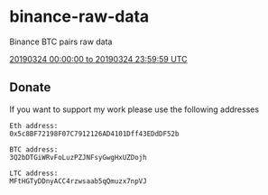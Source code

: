 # binance-raw-data
Binance BTC pairs raw data

[20190324 00:00:00 to 20190324 23:59:59 UTC](http://162.243.10.12:8001)



## Donate
If you want to support my work please use the following addresses

```
Eth address:
0x5c8BF72198F07C7912126AD4101Dff43EDdDF52b
```
```
BTC address:
3Q2bDTGiWRvFoLuzPZJNFsyGwgHxUZDojh
```
```
LTC address:
MFtHGTyDDnyACC4rzwsaab5qQmuzx7npVJ
```

